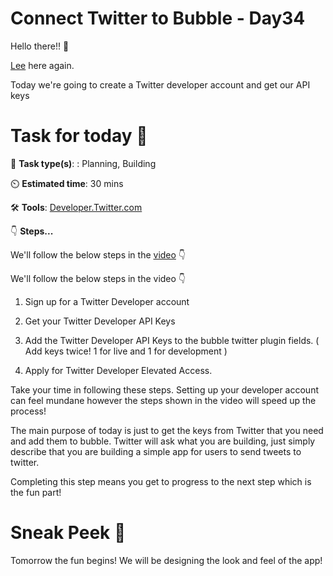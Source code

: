 # Connect Twitter to Bubble - Day34


Hello there!! 👋

[Lee](https://twitter.com/LeeLaunches) here again.

Today we're going to create a Twitter developer account and get our API keys

# Task for today 🚀
📝 **Task type(s)**: : Planning, Building

⏲️ **Estimated time**: 30 mins

🛠️ **Tools**: [Developer.Twitter.com](https://developer.twitter.com/en)

👇 **Steps...**

We'll follow the below steps in the [video](https://www.youtube.com/watch?v=CkK6No2sb3Y) 👇


We'll follow the below steps in the video 👇

1. Sign up for a Twitter Developer account

2. Get your Twitter Developer API Keys

3. Add the Twitter Developer API Keys to the bubble twitter plugin fields. ( Add keys twice! 1 for live and 1 for development )

4. Apply for Twitter Developer Elevated Access.

Take your time in following these steps. Setting up your developer account can feel mundane however the steps shown in the video will speed up the process!

The main purpose of today is just to get the keys from Twitter that you need and add them to bubble. Twitter will ask what you are building, just simply describe that you are building a simple app for users to send tweets to twitter.

Completing this step means you get to progress to the next step which is the fun part!


# Sneak Peek 👀
Tomorrow the fun begins! We will be designing the look and feel of the app!
